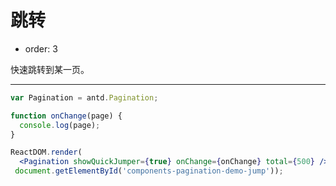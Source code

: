 # 跳转

- order: 3

快速跳转到某一页。

---

````jsx
var Pagination = antd.Pagination;

function onChange(page) {
  console.log(page);
}

ReactDOM.render(
  <Pagination showQuickJumper={true} onChange={onChange} total={500} />,
 document.getElementById('components-pagination-demo-jump'));
````

